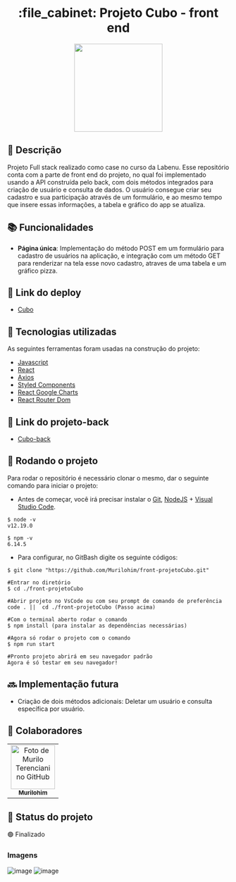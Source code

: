 <h1 align="center">:file_cabinet: Projeto Cubo - front end</h1>

<p align="center">
  <img src="https://cubo.network/assets/images/cubo.svg" width="200">
</p>

## :memo: Descrição
Projeto Full stack realizado como case no curso da Labenu. 
Esse repositório conta com a parte de front end do projeto, no qual foi implementado usando a API construída pelo back, com dois métodos integrados para criação de usuário e consulta de dados. 
O usuário consegue criar seu cadastro e sua participação através de um formulário, e ao mesmo tempo que insere essas informações, a tabela e gráfico do app se atualiza.

## :books: Funcionalidades
* <b>Página única</b>: Implementação do método POST em um formulário para cadastro de usuários na aplicação, e integração com um método GET para renderizar na tela
esse novo cadastro, atraves de uma tabela e um gráfico pizza.

## 🔗 Link do deploy

- [Cubo](https://case-cubo-maryam.surge.sh/)

## :wrench: Tecnologias utilizadas
As seguintes ferramentas foram usadas na construção do projeto:

- [Javascript](https://www.javascript.com/)
- [React](https://pt-br.reactjs.org/)
- [Axios](https://axios-http.com/)
- [Styled Components](https://styled-components.com/)
- [React Google Charts](https://www.react-google-charts.com/)
- [React Router Dom](https://v5.reactrouter.com/web/guides/quick-start)

## 🔗 Link do projeto-back

- [Cubo-back](https://github.com/Murilohim/back-projetoCubo)

## :rocket: Rodando o projeto

Para rodar o repositório é necessário clonar o mesmo, dar o seguinte comando para iniciar o projeto:
- Antes de começar, você irá precisar instalar o [Git](https://git-scm.com/), [NodeJS](https://nodejs.org/pt-br/download/) + [Visual Studio Code](https://code.visualstudio.com/).

```# Versões mínimas ou superiores.
$ node -v
v12.19.0

$ npm -v
6.14.5
```

- Para configurar, no GitBash digite os seguinte códigos:
```# Clonar o repositório
$ git clone "https://github.com/Murilohim/front-projetoCubo.git"

#Entrar no diretório
$ cd ./front-projetoCubo

#Abrir projeto no VsCode ou com seu prompt de comando de preferência
code . ||  cd ./front-projetoCubo (Passo acima) 

#Com o terminal aberto rodar o comando
$ npm install (para instalar as dependências necessárias)

#Agora só rodar o projeto com o comando
$ npm run start

#Pronto projeto abrirá em seu navegador padrão
Agora é só testar em seu navegador!

```

## :soon: Implementação futura
* Criação de dois métodos adicionais: Deletar um usuário e consulta específica por usuário.

## :handshake: Colaboradores
<table>
  <tr>
    <td align="center">
      <a href="http://github.com/murilohim">
        <img src="https://avatars.githubusercontent.com/u/84817937?s=400&u=889026ba86ed2fc84b6a1719fa7fbed7b6289128&v=4" width="100px;" alt="Foto de Murilo Terenciani no GitHub"/><br>
        <sub>
          <b>Murilohim</b>
        </sub>
      </a>
    </td>
  </tr>
</table>

## :dart: Status do projeto
🟢 Finalizado

### Imagens
![image](https://user-images.githubusercontent.com/84817937/151995889-c9b0a74d-d6e7-42fc-b6c1-6a2b489155ef.png)
![image](https://user-images.githubusercontent.com/84817937/151995921-976e3fda-a4cb-46a3-8e6a-543939ff4645.png)
